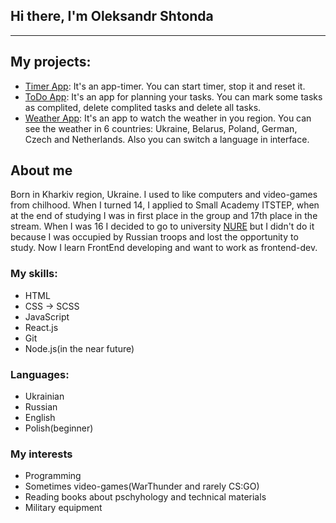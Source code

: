 ## Hi there, I'm Oleksandr Shtonda
--------------------------------------
## My projects:
   * [Timer App](https://kunk80110.github.io/timer.github.io/): It's an app-timer. You can start timer, stop it and reset it.
   * [ToDo App](https://kunk80110.github.io/todo-app.github.io/): It's an app for planning your tasks. You can mark some tasks as complited, delete complited tasks and delete all tasks.
   * [Weather App](https://kunk80110.github.io/weather-app.github.io/): It's an app to watch the weather in you region. You can see the weather in 6 countries: Ukraine, Belarus, Poland, German, Czech and Netherlands. Also you can switch a language in interface.

## About me
Born in Kharkiv region, Ukraine. I used to like computers and video-games from chilhood. When I turned 14, I applied to Small Academy ITSTEP, when at the end of studying I was in first place in the group and 17th place in the stream. When I was 16 I decided to go to university [NURE](https://nure.ua/en/) but I didn't do it because I was occupied by Russian troops and lost the opportunity to study. Now I learn FrontEnd developing and want to work as frontend-dev. 

### My skills:
  * HTML
  * CSS -> SCSS
  * JavaScript
  * React.js
  * Git
  * Node.js(in the near future)

### Languages:
  * Ukrainian
  * Russian
  * English
  * Polish(beginner)

### My interests
  * Programming
  * Sometimes video-games(WarThunder and rarely CS:GO)
  * Reading books about pschyhology and technical materials
  * Military equipment
